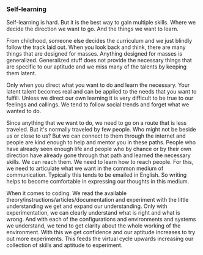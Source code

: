### Self-learning

Self-learning is hard. But it is the best way to gain multiple skills. Where we decide the direction we want to go. And the things we want to learn.   
  
From childhood, someone else decides the curriculum and we just blindly follow the track laid out. When you look back and think, there are many things that are designed for masses. Anything designed for masses is generalized. Generalized stuff does not provide the necessary things that are specific to our aptitude and we miss many of the talents by keeping them latent.  
  
Only when you direct what you want to do and learn the necessary. Your latent talent becomes real and can be applied to the needs that you want to fulfill. Unless we direct our own learning it is very difficult to be true to our feelings and callings. We tend to follow social trends and forget what we wanted to do.  
  
Since anything that we want to do, we need to go on a route that is less traveled. But it's normally traveled by few people. Who might not be beside us or close to us? But we can connect to them through the internet and people are kind enough to help and mentor you in these paths. People who have already seen enough life and people who by chance or by their own direction have already gone through that path and learned the necessary skills. We can reach them. We need to learn how to reach people. For this, we need to articulate what we want in the common medium of communication. Typically this tends to be emailed in English. So writing helps to become comfortable in expressing our thoughts in this medium.  
  
When it comes to coding. We read the available theory/instructions/articles/documentation and experiment with the little understanding we get and expand our understanding. Only with experimentation, we can clearly understand what is right and what is wrong. And with each of the configurations and environments and systems we understand, we tend to get clarity about the whole working of the environment. With this we get confidence and our aptitude increases to try out more experiments. This feeds the virtual cycle upwards increasing our collection of skills and aptitude to experiment.  
